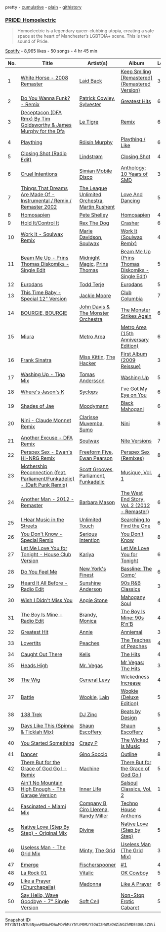 pretty - [cumulative](/playlists/cumulative/37i9dQZF1DWZabLDQymgK1.md) - [plain](/playlists/plain/37i9dQZF1DWZabLDQymgK1) - [githistory](https://github.githistory.xyz/mackorone/spotify-playlist-archive/blob/main/playlists/plain/37i9dQZF1DWZabLDQymgK1)

### [PRIDE: Homoelectric](https://open.spotify.com/playlist/37i9dQZF1DWZabLDQymgK1)

> Homoelectric is a legendary queer\-clubbing utopia, creating a safe space at the heart of Manchester’s LGBTQIA+ scene\. This is their sound of Pride.

[Spotify](https://open.spotify.com/user/spotify) - 8,965 likes - 50 songs - 4 hr 45 min

| No. | Title | Artist(s) | Album | Length |
|---|---|---|---|---|
| 1 | [White Horse \- 2008 Remaster](https://open.spotify.com/track/6mrxHiqJhSR67wAT71ZYI5) | [Laid Back](https://open.spotify.com/artist/2OLmN3LLWtLF7zerL4VdaX) | [Keep Smiling \[Remastered\] \(Remastered Version\)](https://open.spotify.com/album/04bsO604edaafFrGyDcaFy) | 3:56 |
| 2 | [Do You Wanna Funk? \- Remix](https://open.spotify.com/track/1ZFh6AzZETVrTfpRursnmY) | [Patrick Cowley](https://open.spotify.com/artist/1pggi3bfbAPkwrylE63MEO), [Sylvester](https://open.spotify.com/artist/5TGTpu4g8siFOIctZuQO7y) | [Greatest Hits](https://open.spotify.com/album/3XKjuTf91qMUQ6f9AhtKK9) | 6:51 |
| 3 | [Deceptacon \(DFA Rmx\) By Tim Goldsworthy & James Murphy for the Dfa](https://open.spotify.com/track/305CEVdhAViS0CW2NCLvdR) | [Le Tigre](https://open.spotify.com/artist/2n6FviARgtjjimZXu18uRM) | [Remix](https://open.spotify.com/album/1yCWdLfE2KQAmcdS1YJQl6) | 6:24 |
| 4 | [Plaything](https://open.spotify.com/track/3CRuaG93yRRpSkPjTwsjF9) | [Róisín Murphy](https://open.spotify.com/artist/3qwabfaWewpfli7hMNM3O8) | [Plaything / Like](https://open.spotify.com/album/2PYTm1KTUE0pwZcUoW8jm1) | 6:03 |
| 5 | [Closing Shot \(Radio Edit\)](https://open.spotify.com/track/2ffZME1OiF4Qlxz8DVHoZl) | [Lindstrøm](https://open.spotify.com/artist/2vTtjIqZ7hW0W15t1ApKTB) | [Closing Shot](https://open.spotify.com/album/1skGl2lZ48OV8KUalrFBPD) | 4:28 |
| 6 | [Cruel Intentions](https://open.spotify.com/track/3SqAKs0U1O8GRnzSxUPFdN) | [Simian Mobile Disco](https://open.spotify.com/artist/31DXlldabwPHwu6dYevuzK) | [Anthology: 10 Years of SMD](https://open.spotify.com/album/5PDs76t91ubJ3KJUGUTgiE) | 3:04 |
| 7 | [Things That Dreams Are Made Of \- Instrumental / Remix / Remaster 2002](https://open.spotify.com/track/12Oh5ewLqFbcMpfYpqp9Ux) | [The League Unlimited Orchestra](https://open.spotify.com/artist/7G7TTMHdSQFMmYoFmoVQiY), [Martin Rushent](https://open.spotify.com/artist/1fd2blxXQa111coetJPkUI) | [Love And Dancing](https://open.spotify.com/album/0hwRPVBP33XamxIm0Co1hU) | 5:08 |
| 8 | [Homosapien](https://open.spotify.com/track/7gBZxDfVolYTmpJ8eBCU68) | [Pete Shelley](https://open.spotify.com/artist/7r2lG8Ui6vGHAgsKlE8Hd8) | [Homosapien](https://open.spotify.com/album/59sf1CK6QyJ5DDaeru4xqG) | 4:34 |
| 9 | [Hold It/Control It](https://open.spotify.com/track/7wQdeiZwrwMdJTwuw4syaH) | [Rex The Dog](https://open.spotify.com/artist/5zbQoW1WWTzvITE8w4ckoC) | [Crasher](https://open.spotify.com/album/7nhRhJ0XUNWt5malAs9q67) | 6:42 |
| 10 | [Work It \- Soulwax Remix](https://open.spotify.com/track/6WfL1pwMyFf3IvFWLnre4P) | [Marie Davidson](https://open.spotify.com/artist/7xJVICbAWizNBKBD3mRWjF), [Soulwax](https://open.spotify.com/artist/43mWhBXSflupNLuNjM5vff) | [Work It \(Soulwax Remix\)](https://open.spotify.com/album/074U95kLP3roPuXrpjTYtT) | 4:46 |
| 11 | [Beam Me Up \- Prins Thomas Diskomiks \- Single Edit](https://open.spotify.com/track/63o8AFj8EjvyUvR8Ez01C5) | [Midnight Magic](https://open.spotify.com/artist/3KuNrap7xPWVJCyBHAE4le), [Prins Thomas](https://open.spotify.com/artist/4rsEVNO1tGTY0beCnsnHi6) | [Beam Me Up \(Prins Thomas Diskomiks \- Single Edit\)](https://open.spotify.com/album/49dNYLSLbFUnguSK2XVqfl) | 5:00 |
| 12 | [Eurodans](https://open.spotify.com/track/5k9kKIMceAfAUHLei43MeM) | [Todd Terje](https://open.spotify.com/artist/49gaZqfow2v8EEQmjGyEIw) | [Eurodans](https://open.spotify.com/album/3lc2aq9bjw8sEHepfcQ7U5) | 5:49 |
| 13 | [This Time Baby \- Special 12" Version](https://open.spotify.com/track/1Ywkbr13F7cOzwHs8QKknI) | [Jackie Moore](https://open.spotify.com/artist/1EialtL6J5R7O0exgdgQ1w) | [Club Columbia](https://open.spotify.com/album/6g7JRPx6SdrEDLQS2fQcsI) | 7:13 |
| 14 | [BOURGIE, BOURGIE](https://open.spotify.com/track/1LieR25D1qtdj3TdeCRAzY) | [John Davis & The Monster Orchestra](https://open.spotify.com/artist/4N81xA4vupQhBTvKFHCD36) | [The Monster Strikes Again](https://open.spotify.com/album/3pJ6NLQXBjbpOMw6xptsAR) | 6:12 |
| 15 | [Miura](https://open.spotify.com/track/7wu4CDoKfHqbaJCNO2qvza) | [Metro Area](https://open.spotify.com/artist/3KTzs16kNylBR78QZSkiyx) | [Metro Area \(15th Anniversary Edition\)](https://open.spotify.com/album/1sqdqvNwrtex7Y604obpcG) | 6:44 |
| 16 | [Frank Sinatra](https://open.spotify.com/track/3mK7ll5qJEKgsV3IQtpJJP) | [Miss Kittin](https://open.spotify.com/artist/3QhNv79NoIvarU6N57GBzL), [The Hacker](https://open.spotify.com/artist/763V8ZisRsw5kCoquzKTUp) | [First Album \(2009 Reissue\)](https://open.spotify.com/album/4YSmNOiY47nx2VodZ8N1I8) | 3:55 |
| 17 | [Washing Up \- Tiga Mix](https://open.spotify.com/track/44ivsSXs37MFy88D4eCU3p) | [Tomas Andersson](https://open.spotify.com/artist/4iSjTOvOgsgONqpSphYvUG) | [Washing Up](https://open.spotify.com/album/4rr8wQDnciFctXhLcq7bZI) | 5:33 |
| 18 | [Where's Jason's K](https://open.spotify.com/track/5nUfbXGXSULNLxJyndR5iB) | [Syclops](https://open.spotify.com/artist/1DoyIKYcf1Pw2tMFFy0oEi) | [I've Got My Eye on You](https://open.spotify.com/album/23cDF6i36IrMJmfDZojPgp) | 6:39 |
| 19 | [Shades of Jae](https://open.spotify.com/track/2jzdxxtPk8hI5AlVJMI1dh) | [Moodymann](https://open.spotify.com/artist/6pohviZSNRueSX7uNu63ZX) | [Black Mahogani](https://open.spotify.com/album/224OuhZ1LThmaYGhD8ikq6) | 6:55 |
| 20 | [Nini \- Claude Monnet Remix](https://open.spotify.com/track/1HvnSNUGVzGdiWknoN568h) | [Clarisse Muvemba](https://open.spotify.com/artist/3VhZAwL3pwSfh1YgrPB9wr), [Sumo](https://open.spotify.com/artist/68hlYvUTBm1WJXhpO6re7X) | [Nini](https://open.spotify.com/album/6uGbxYqV6n3Nzudd28Ol3A) | 8:13 |
| 21 | [Another Excuse \- DFA Remix](https://open.spotify.com/track/296fOgdmVRTPZU3zLIAX30) | [Soulwax](https://open.spotify.com/artist/43mWhBXSflupNLuNjM5vff) | [Nite Versions](https://open.spotify.com/album/5d36tohU6hNW0AK5sdmbZI) | 7:52 |
| 22 | [Perspex Sex \- Ewan's Hi\-NRG Remix](https://open.spotify.com/track/0UuI04fLX0AFGIVqwzTZwZ) | [Freeform Five](https://open.spotify.com/artist/5moj04MGEjXS0834GF3wK5), [Ewan Pearson](https://open.spotify.com/artist/6PQgiQKFKgk7EJElgUPo7y) | [Perspex Sex \(Remixes\)](https://open.spotify.com/album/0nF7cu31srje4db7gbv3wH) | 8:00 |
| 23 | [Mothership Reconnection \(feat\. Parliament/Funkadelic\) \- \(Daft Punk Remix\)](https://open.spotify.com/track/5aWVNrjqFHCATLIhS2na3t) | [Scott Grooves](https://open.spotify.com/artist/7hwWjHjLHvhSDngoe2Pkbe), [Parliament](https://open.spotify.com/artist/5SMVzTJyKFJ7TUb46DglcH), [Funkadelic](https://open.spotify.com/artist/450o9jw6AtiQlQkHCdH6Ru) | [Musique, Vol\. 1](https://open.spotify.com/album/4a0p1M12f7VaZWdoNSdEK4) | 4:00 |
| 24 | [Another Man \- 2012 \- Remaster](https://open.spotify.com/track/33qq1FKftOqTzUMKYed45x) | [Barbara Mason](https://open.spotify.com/artist/5PmZd7YOaUgQwhOja44fmZ) | [The West End Story, Vol\. 2 \(2012 \- Remaster\)](https://open.spotify.com/album/5bYi0lm8inqOHBgx5bWpwd) | 6:56 |
| 25 | [I Hear Music in the Streets](https://open.spotify.com/track/5HgE5eXfu0An2moseSM635) | [Unlimited Touch](https://open.spotify.com/artist/4VaFWblR1Rv24L8kAfhtxm) | [Searching to Find the One](https://open.spotify.com/album/31fKBqNpIIRDSiBoTv408q) | 6:53 |
| 26 | [You Don't Know \- Special Remix](https://open.spotify.com/track/5vA6h1EpoCwqDpg1NyU7GE) | [Serious Intention](https://open.spotify.com/artist/4ujvWktT7I5RaDVWCiohjS) | [You Don't Know](https://open.spotify.com/album/3ibVYaJ4bKSoNQVan9WPmS) | 8:18 |
| 27 | [Let Me Love You for Tonight \- House Club Version](https://open.spotify.com/track/3M2eKHfiVbAcdVbXq2vuHl) | [Kariya](https://open.spotify.com/artist/2v7BAefOHtrwbwIaeSrznH) | [Let Me Love You for Tonight](https://open.spotify.com/album/4O98lK9544U20ateVtGfaX) | 6:18 |
| 28 | [Do You Feel Me](https://open.spotify.com/track/4Zx7dq5F1Zr3AIFv23uE0d) | [New York's Finest](https://open.spotify.com/artist/4VmSmg7wFRxvvzmAPtNaNg) | [Bassline: The Comp'](https://open.spotify.com/album/5wFzFToDwgoGBfdD49kvOJ) | 6:49 |
| 29 | [Heard It All Before \- Radio Edit](https://open.spotify.com/track/0RyUnFQa4HxFxDa2tjGsAJ) | [Sunshine Anderson](https://open.spotify.com/artist/0hnmRa5ahunapQbPjKUbMK) | [90s R&B Classics](https://open.spotify.com/album/68BFQDpibItUS8NGYPfJLh) | 3:59 |
| 30 | [Wish I Didn't Miss You](https://open.spotify.com/track/3tZm76otWH20xzJC7icHCk) | [Angie Stone](https://open.spotify.com/artist/2hWr3AjjKOCVmWcwvuT4uM) | [Mahogany Soul](https://open.spotify.com/album/1pJld4hH1xL3ONIlWZEhXw) | 4:30 |
| 31 | [The Boy Is Mine \- Radio Edit](https://open.spotify.com/track/2rwDzx2nCWfQze7nsR2SOF) | [Brandy](https://open.spotify.com/artist/05oH07COxkXKIMt6mIPRee), [Monica](https://open.spotify.com/artist/6nzxy2wXs6tLgzEtqOkEi2) | [The Boy Is Mine: 90s R'n'B](https://open.spotify.com/album/58sOAY5xeDAodYOkIGegJM) | 4:00 |
| 32 | [Greatest Hit](https://open.spotify.com/track/4kox25GnFPcvrZWXvbB3Ar) | [Annie](https://open.spotify.com/artist/7zt6Af78CalxaPDqORfw8L) | [Anniemal](https://open.spotify.com/album/3LN3dGIFGEqTjTDwTFFCj6) | 3:40 |
| 33 | [Lovertits](https://open.spotify.com/track/3k95pqiCFMJAqr1NZYVbob) | [Peaches](https://open.spotify.com/artist/1gkSl4XpHIHI4I1WQbfXOE) | [The Teaches of Peaches](https://open.spotify.com/album/6gFOrIOM2TwzoRvobkpn1a) | 4:44 |
| 34 | [Caught Out There](https://open.spotify.com/track/1ZNOEXFljuBPOf5m0SREdi) | [Kelis](https://open.spotify.com/artist/0IF46mUS8NXjgHabxk2MCM) | [The Hits](https://open.spotify.com/album/2pPNC9cSF3mhMZcT7t3iw7) | 4:09 |
| 35 | [Heads High](https://open.spotify.com/track/1mTEDYrH2BGlVA8FuXegji) | [Mr\. Vegas](https://open.spotify.com/artist/1pmixngtBJleMrGUG5o8DE) | [Mr Vegas: The Hits](https://open.spotify.com/album/2ImQoEEg93DwKIIBtb5RLg) | 3:31 |
| 36 | [The Wig](https://open.spotify.com/track/4ponr2KQSDtiXZs0pjrdgM) | [General Levy](https://open.spotify.com/artist/2bHgAaZ7qbGbMMXwAQm48I) | [Wickedness Increase](https://open.spotify.com/album/31AWmv5qMkTzNQra5e94Vk) | 4:05 |
| 37 | [Battle](https://open.spotify.com/track/1Y8R1CKdai0oycCf6K0sjh) | [Wookie](https://open.spotify.com/artist/4MswQnojZK1oRaxNsACqjv), [Lain](https://open.spotify.com/artist/4hq76gdVn9hwIfTks4IG9B) | [Wookie \(Deluxe Edition\)](https://open.spotify.com/album/6GV8kkTilYLCQ8qA39yYzk) | 5:00 |
| 38 | [138 Trek](https://open.spotify.com/track/41rcTbVxz3b2Rv4RngYKj8) | [DJ Zinc](https://open.spotify.com/artist/1cwlYsgHBYvLzT4C24AliQ) | [Beats by Design](https://open.spotify.com/album/7fa3b5DjCmd7aejFh1l2Zn) | 5:08 |
| 39 | [Days Like This \(Spinna & Ticklah Mix\)](https://open.spotify.com/track/5Sq75inr2e6CBcUwLEDbLo) | [Shaun Escoffery](https://open.spotify.com/artist/4QQV60vtp1G3XReD6dWgNz) | [Shaun Escoffery](https://open.spotify.com/album/00I8nPkKbU28TjPtArLJWI) | 5:29 |
| 40 | [You Started Something](https://open.spotify.com/track/6ygStI97HyjufP4vRgtVrd) | [Crazy P](https://open.spotify.com/artist/6jOz2B9qeID4dLP1o8bFGf) | [The Wicked Is Music](https://open.spotify.com/album/2UZ62DB1jQEeK7WhdxNff2) | 7:27 |
| 41 | [Dancer](https://open.spotify.com/track/4lteGaLzU5veJOe6wnOvz4) | [Gino Soccio](https://open.spotify.com/artist/3q2AjYY7FmiMh29bKki4EE) | [Outline](https://open.spotify.com/album/71NzsQgmjQ5rIm33Hpjv2V) | 8:28 |
| 42 | [There But for the Grace of God Go I \- Remix](https://open.spotify.com/track/238ktHqrZJtfyoF1xcvfSR) | [Machine](https://open.spotify.com/artist/2de3Y8cx2Qt1Z1Uh1wb97O) | [There But for the Grace of God Go I](https://open.spotify.com/album/6aV2FkJ96pTbZUDvllQ5gJ) | 5:17 |
| 43 | [Ain't No Mountain High Enough \- The Garage Version](https://open.spotify.com/track/2YVymWthRJewHNHPVvPiHh) | [Inner Life](https://open.spotify.com/artist/39fymbns0snQudVbD1hZjX) | [Salsoul Classics, Vol\. 2](https://open.spotify.com/album/7M9BRTQMTFdw9mVnG2QumD) | 10:29 |
| 44 | [Fascinated \- Miami Mix](https://open.spotify.com/track/3q0Wbd9fujRXRKdzRwZOlp) | [Company B](https://open.spotify.com/artist/56qkRjq9qsAxK5fc7U5moa), [Ciro Llerena](https://open.spotify.com/artist/5CY333LrlnhMG93mQ5etNq), [Randy Miller](https://open.spotify.com/artist/20hNWAoYbQ1wKsQcAoQRjw) | [Techno House Anthems](https://open.spotify.com/album/3P0BdZG7iAhvlt2MHnliqn) | 4:54 |
| 45 | [Native Love \(Step By Step\) \- Original Mix](https://open.spotify.com/track/4AY6chAqcKO4TUB7EYXjNI) | [Divine](https://open.spotify.com/artist/1wASklF2AQfIVhSBWnUHwz) | [Native Love \(Step by Step\)](https://open.spotify.com/album/5MqdDaVdkpqAN54T5wgiaA) | 5:06 |
| 46 | [Useless Man \- The Grid Mix](https://open.spotify.com/track/5pZvrLUCR6PXNkNa2AO7w2) | [Minty](https://open.spotify.com/artist/0vVeC3e3hdI1KVGjApg0Ud), [The Grid](https://open.spotify.com/artist/1fN3lF5RILxJeG9H8EhEDo) | [Useless Man \(The Grid Mix\)](https://open.spotify.com/album/2X7ufIprdfC2SB7Tyg81HW) | 3:42 |
| 47 | [Emerge](https://open.spotify.com/track/3vyKSb9sAdXl0kQ1KnS9fY) | [Fischerspooner](https://open.spotify.com/artist/5R7K1GezC0jy24v1R2n4x3) | [\#1](https://open.spotify.com/album/3OCiJ6mbOzJdzTrk8R9hy2) | 4:48 |
| 48 | [La Rock 01](https://open.spotify.com/track/2NNljOKFmhMxsfK8J5z4eF) | [Vitalic](https://open.spotify.com/artist/4M84umUNRbZy1mJleyyRM9) | [OK Cowboy](https://open.spotify.com/album/3FbISaAK2oqQeLZACLifbo) | 5:26 |
| 49 | [Like a Prayer \(Churchapella\)](https://open.spotify.com/track/4UX7TUsMu6QVPoBdpBEEqB) | [Madonna](https://open.spotify.com/artist/6tbjWDEIzxoDsBA1FuhfPW) | [Like A Prayer](https://open.spotify.com/album/2qmMKmWqpPbsd6dKrZXgSV) | 6:08 |
| 50 | [Say Hello, Wave Goodbye \- 7" Single Version](https://open.spotify.com/track/0Lx6O1tC3CPF1giLJIt5Jv) | [Soft Cell](https://open.spotify.com/artist/6aq8T2RcspxVOGgMrTzjWc) | [Non\-Stop Erotic Cabaret](https://open.spotify.com/album/3KFWViJ1wIHAdOVLFTVzjD) | 5:23 |

Snapshot ID: `MTY3NTIxNTU4NywwMDAwMDAwMDVhMzY5YzM0MzY5OWI2NWMzOWZiNGZhMDE4OGU4ZGVi`
